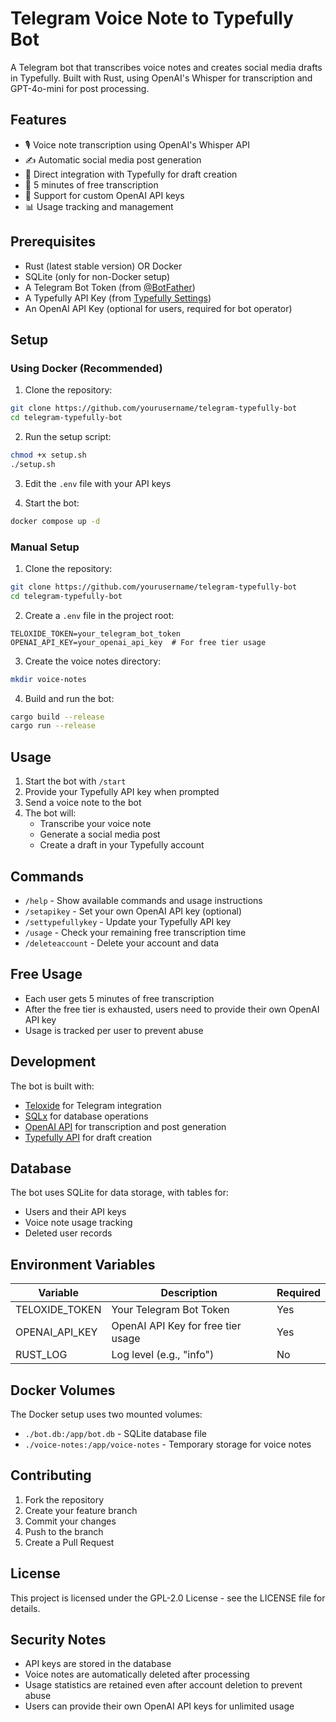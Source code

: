 # Telegram Voice Note to Typefully Bot

A Telegram bot that transcribes voice notes and creates social media drafts in Typefully. Built with Rust, using OpenAI's Whisper for transcription and GPT-4o-mini for post processing.

## Features

- 🎙️ Voice note transcription using OpenAI's Whisper API
- ✍️ Automatic social media post generation
- 📝 Direct integration with Typefully for draft creation
- 🎁 5 minutes of free transcription
- 🔑 Support for custom OpenAI API keys
- 📊 Usage tracking and management

## Prerequisites

- Rust (latest stable version) OR Docker
- SQLite (only for non-Docker setup)
- A Telegram Bot Token (from [@BotFather](https://t.me/botfather))
- A Typefully API Key (from [Typefully Settings](https://typefully.com))
- An OpenAI API Key (optional for users, required for bot operator)

## Setup

### Using Docker (Recommended)

1. Clone the repository:
```bash
git clone https://github.com/yourusername/telegram-typefully-bot
cd telegram-typefully-bot
```

2. Run the setup script:
```bash
chmod +x setup.sh
./setup.sh
```

3. Edit the `.env` file with your API keys

4. Start the bot:
```bash
docker compose up -d
```

### Manual Setup

1. Clone the repository:
```bash
git clone https://github.com/yourusername/telegram-typefully-bot
cd telegram-typefully-bot
```

2. Create a `.env` file in the project root:
```env
TELOXIDE_TOKEN=your_telegram_bot_token
OPENAI_API_KEY=your_openai_api_key  # For free tier usage
```

3. Create the voice notes directory:
```bash
mkdir voice-notes
```

4. Build and run the bot:
```bash
cargo build --release
cargo run --release
```

## Usage

1. Start the bot with `/start`
2. Provide your Typefully API key when prompted
3. Send a voice note to the bot
4. The bot will:
   - Transcribe your voice note
   - Generate a social media post
   - Create a draft in your Typefully account

## Commands

- `/help` - Show available commands and usage instructions
- `/setapikey` - Set your own OpenAI API key (optional)
- `/settypefullykey` - Update your Typefully API key
- `/usage` - Check your remaining free transcription time
- `/deleteaccount` - Delete your account and data

## Free Usage

- Each user gets 5 minutes of free transcription
- After the free tier is exhausted, users need to provide their own OpenAI API key
- Usage is tracked per user to prevent abuse

## Development

The bot is built with:
- [Teloxide](https://github.com/teloxide/teloxide) for Telegram integration
- [SQLx](https://github.com/launchbadge/sqlx) for database operations
- [OpenAI API](https://platform.openai.com/) for transcription and post generation
- [Typefully API](https://typefully.com) for draft creation

## Database

The bot uses SQLite for data storage, with tables for:
- Users and their API keys
- Voice note usage tracking
- Deleted user records

## Environment Variables

| Variable | Description | Required |
|----------|-------------|----------|
| TELOXIDE_TOKEN | Your Telegram Bot Token | Yes |
| OPENAI_API_KEY | OpenAI API Key for free tier usage | Yes |
| RUST_LOG | Log level (e.g., "info") | No |

## Docker Volumes

The Docker setup uses two mounted volumes:
- `./bot.db:/app/bot.db` - SQLite database file
- `./voice-notes:/app/voice-notes` - Temporary storage for voice notes

## Contributing

1. Fork the repository
2. Create your feature branch
3. Commit your changes
4. Push to the branch
5. Create a Pull Request

## License

This project is licensed under the GPL-2.0 License - see the LICENSE file for details.

## Security Notes

- API keys are stored in the database
- Voice notes are automatically deleted after processing
- Usage statistics are retained even after account deletion to prevent abuse
- Users can provide their own OpenAI API keys for unlimited usage
